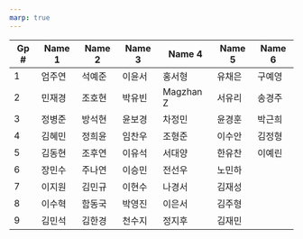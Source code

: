 ```yaml
---
marp: true
---
```


| Gp # | Name 1 | Name 2 | Name 3 | Name 4 | Name 5 | Name 6 |
|--|--|--|--|--|--|--|
| 1 |  엄주연 |  석예준 |  이윤서 |  홍서형 |  유채은 |  구예영 |
| 2 |  민재경 |  조호현 |  박유빈 |  Magzhan Z |  서유리 |  송경주 |
| 3 |  정병준 |  방석현 |  윤보경 |  차정민 |  윤경훈 |  박근희 |
| 4 |  김혜민 |  정희윤 |  임찬우 |  조형준 |  이수안 |  김정형 |
| 5 |  김동현 |  조후연 |  이유석 |  서대양 |  한유찬 |  이예린 |
| 6 |  장민수 |  주나연 |  이승민 |  전선우 |  노민하 |
| 7 |  이지원 |  김민규 |  이현수 |  나경서 |  김재성 |
| 8 |  이수혁 |  함동국 |  박영진 |  이은서 |  김주형 |
| 9 |  김민석 |  김한경 |  천수지 |  정지후 |  김재민 |
